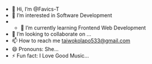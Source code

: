 - 👋 Hi, I’m @Favics-T
- 👀 I’m interested in Software Development
- - 🌱 I’m currently learning Frontend Web Development
- 💞️ I’m looking to collaborate on ...
- 📫 How to reach me taiwokolapo533@gmail.com
- 😄 Pronouns: She...
- ⚡ Fun fact: I Love Good Music...

<!---
Favics-T/Favics-T is a ✨ special ✨ repository because its `README.md` (this file) appears on your GitHub profile.
You can click the Preview link to take a look at your changes.
--->
